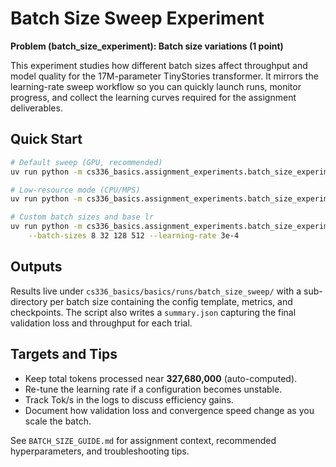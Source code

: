 # Batch Size Sweep Experiment

**Problem (batch_size_experiment): Batch size variations (1 point)**

This experiment studies how different batch sizes affect throughput and model
quality for the 17M-parameter TinyStories transformer. It mirrors the
learning-rate sweep workflow so you can quickly launch runs, monitor
progress, and collect the learning curves required for the assignment
deliverables.

## Quick Start

```bash
# Default sweep (GPU, recommended)
uv run python -m cs336_basics.assignment_experiments.batch_size_experiment.batch_size_sweep

# Low-resource mode (CPU/MPS)
uv run python -m cs336_basics.assignment_experiments.batch_size_experiment.batch_size_sweep --low-resource

# Custom batch sizes and base lr
uv run python -m cs336_basics.assignment_experiments.batch_size_experiment.batch_size_sweep \
    --batch-sizes 8 32 128 512 --learning-rate 3e-4
```

## Outputs

Results live under `cs336_basics/basics/runs/batch_size_sweep/` with a
sub-directory per batch size containing the config template, metrics, and
checkpoints. The script also writes a `summary.json` capturing the final
validation loss and throughput for each trial.

## Targets and Tips

- Keep total tokens processed near **327,680,000** (auto-computed).
- Re-tune the learning rate if a configuration becomes unstable.
- Track Tok/s in the logs to discuss efficiency gains.
- Document how validation loss and convergence speed change as you scale the
  batch.

See `BATCH_SIZE_GUIDE.md` for assignment context, recommended hyperparameters,
and troubleshooting tips.
